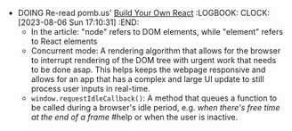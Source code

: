 - DOING Re-read pomb.us' [Build Your Own React](https://pomb.us/build-your-own-react/)
  :LOGBOOK:
  CLOCK: [2023-08-06 Sun 17:10:31]
  :END:
	- In the article: "node" refers to DOM elements, while "element" refers to React elements
	- Concurrent mode: A rendering algorithm that allows for the browser to interrupt rendering of the DOM tree with urgent work that needs to be done asap. This helps keeps the webpage responsive and allows for an app that has a complex and large UI update to still process user inputs in real-time.
	- `window.requestIdleCallback()`: A method that queues a function to be called during a browser's idle period, e.g. *when there's free time at the end of a frame* #help or when the user is inactive.